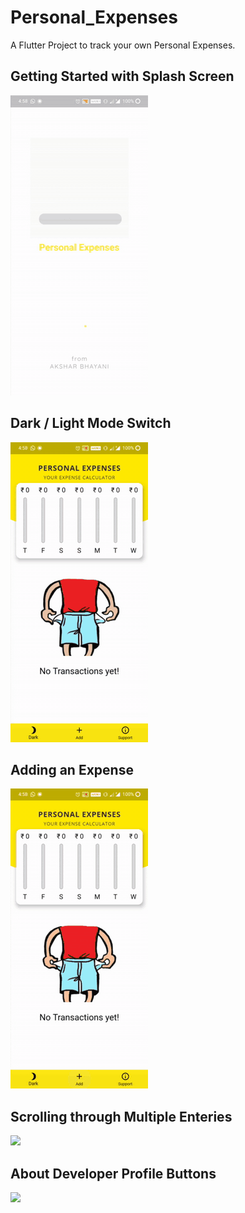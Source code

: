 # Personal_Expenses

A Flutter Project to track your own Personal Expenses.

## Getting Started with Splash Screen

![](20200923_210701.gif)

## Dark / Light Mode Switch

![](20200923_210800.gif)

## Adding an Expense

![](20200923_214210.gif)

## Scrolling through Multiple Enteries

![](20200923_214414.gif)

## About Developer Profile Buttons

![](20200923_212051.gif)

